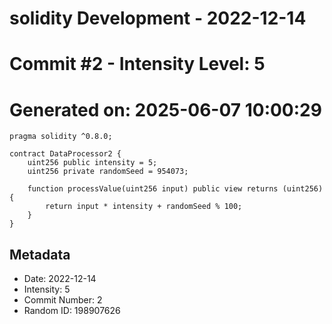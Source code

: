 ﻿# solidity Development - 2022-12-14
# Commit #2 - Intensity Level: 5
# Generated on: 2025-06-07 10:00:29
```solidity
pragma solidity ^0.8.0;

contract DataProcessor2 {
    uint256 public intensity = 5;
    uint256 private randomSeed = 954073;

    function processValue(uint256 input) public view returns (uint256) {
        return input * intensity + randomSeed % 100;
    }
}
```
## Metadata
- Date: 2022-12-14
- Intensity: 5
- Commit Number: 2
- Random ID: 198907626

